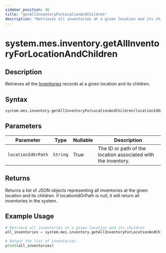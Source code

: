 ```yaml
---
sidebar_position: 46
title: "getAllInventoryForLocationAndChildren"
description: "Retrieves all inventories at a given location and its children."
---
```


# system.mes.inventory.getAllInventoryForLocationAndChildren

## Description

Retrieves all the [Inventories](../../data-model/inventory-model/inventory) records at a given location and its children.

## Syntax

```python
system.mes.inventory.getAllInventoryForLocationAndChildren(locationIdOrPath)
```

## Parameters

| Parameter          | Type     | Nullable | Description                                                   |
|--------------------|----------|----------|---------------------------------------------------------------|
| `locationIdOrPath` | `String` | True     | The ID or path of the location associated with the inventory. |

## Returns

Returns a list of JSON objects representing all inventories at the given location and its children. if locationIdOrPath is null, it will return all inventories in the system.

## Example Usage

```python
# Retrieve all inventories at a given location and its children
all_inventories = system.mes.inventory.getAllInventoryForLocationAndChildren('DairyCo')

# Output the list of inventories
print(all_inventories)
```
